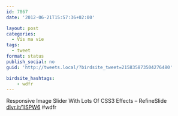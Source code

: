 ```yaml
---
id: 7867
date: '2012-06-21T15:57:36+02:00'

layout: post
categories:
  - Vis ma vie
tags:
  - tweet
format: status
publish_social: no
guid: 'http://tweets.local/?birdsite_tweet=215835873504276480'

birdsite_hashtags:
    - wdfr
---
```


Responsive Image Slider With Lots Of CSS3 Effects – RefineSlide [dlvr.it/1lSPW6](http://dlvr.it/1lSPW6) #wdfr